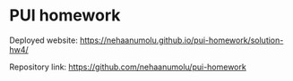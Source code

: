 # PUI homework

Deployed website: https://nehaanumolu.github.io/pui-homework/solution-hw4/

Repository link: https://github.com/nehaanumolu/pui-homework
